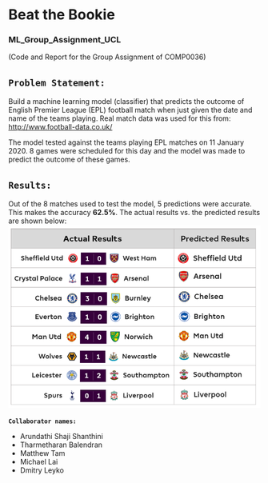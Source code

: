 # Beat the Bookie

### ML_Group_Assignment_UCL
(Code and Report for the Group Assignment of COMP0036)

## `Problem Statement: `
Build a machine learning model (classifier) that predicts the outcome of English Premier League (EPL) football match when just given the date and name of the teams playing. Real match data was used for this from: http://www.football-data.co.uk/

The model tested against the teams playing EPL matches on 11 January 2020. 8 games were scheduled for this day and the model was made to predict the outcome of these games.

## `Results: `
Out of the 8 matches used to test the model, 5 predictions were accurate. This makes the accuracy __62.5%__. The actual results vs. the predicted results are shown below:
![alt text](https://github.com/Aru2612/Beat-the-Bookie/blob/master/Report/images/Results.png "Actual vs. Predicted Results")

__`Collaborator names:`__  
- Arundathi Shaji Shanthini  
- Tharmetharan Balendran  
- Matthew Tam  
- Michael Lai  
- Dmitry Leyko  
